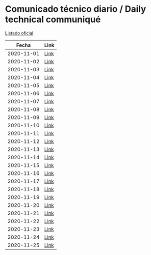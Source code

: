 # Comunicado técnico diario / Daily technical communiqué

[Listado oficial](https://www.gob.mx/salud/documentos/coronavirus-covid-19-comunicados-tecnicos-diarios-noviembre-2020)

| Fecha               | Link        |
| ------------------- | ----------  |
| 2020-11-01 | [Link](https://www.gob.mx/salud/prensa/nuevo-coronavirus-en-el-mundo-covid-19-comunicado-tecnico-diario-256288) |
| 2020-11-02 | [Link](https://www.gob.mx/salud/prensa/nuevo-coronavirus-en-el-mundo-covid-19-comunicado-tecnico-diario-256307) |
| 2020-11-03 | [Link](https://www.gob.mx/salud/prensa/nuevo-coronavirus-en-el-mundo-covid-19-comunicado-tecnico-diario-256308) |
| 2020-11-04 | [Link](https://www.gob.mx/salud/prensa/nuevo-coronavirus-en-el-mundo-covid-19-comunicado-tecnico-diario-256309) |
| 2020-11-05 | [Link](https://www.gob.mx/salud/prensa/nuevo-coronavirus-en-el-mundo-covid-19-comunicado-tecnico-diario-256310) |
| 2020-11-06 | [Link](https://www.gob.mx/salud/prensa/nuevo-coronavirus-en-el-mundo-covid-19-comunicado-tecnico-diario-256311) |
| 2020-11-07 | [Link](https://www.gob.mx/salud/prensa/nuevo-coronavirus-en-el-mundo-covid-19-comunicado-tecnico-diario-256312) |
| 2020-11-08 | [Link](https://www.gob.mx/salud/prensa/nuevo-coronavirus-en-el-mundo-covid-19-comunicado-tecnico-diario-256313) |
| 2020-11-09 | [Link](https://www.gob.mx/salud/prensa/nuevo-coronavirus-en-el-mundo-covid-19-comunicado-tecnico-diario-256855) |
| 2020-11-10 | [Link](https://www.gob.mx/salud/prensa/nuevo-coronavirus-en-el-mundo-covid-19-comunicado-tecnico-diario-256912) |
| 2020-11-11 | [Link](https://www.gob.mx/salud/prensa/nuevo-coronavirus-en-el-mundo-covid-19-comunicado-tecnico-diario-256913) |
| 2020-11-12 | [Link](https://www.gob.mx/salud/prensa/nuevo-coronavirus-en-el-mundo-covid-19-comunicado-tecnico-diario-256915) |
| 2020-11-13 | [Link](https://www.gob.mx/salud/prensa/nuevo-coronavirus-en-el-mundo-covid-19-comunicado-tecnico-diario-256916) |
| 2020-11-14 | [Link](https://www.gob.mx/salud/prensa/nuevo-coronavirus-en-el-mundo-covid-19-comunicado-tecnico-diario-256917) |
| 2020-11-15 | [Link](https://www.gob.mx/salud/prensa/nuevo-coronavirus-en-el-mundo-covid-19-comunicado-tecnico-diario-257132) |
| 2020-11-16 | [Link](https://www.gob.mx/salud/prensa/nuevo-coronavirus-en-el-mundo-covid-19-comunicado-tecnico-diario-257225) |
| 2020-11-17 | [Link](https://www.gob.mx/salud/prensa/nuevo-coronavirus-en-el-mundo-covid-19-comunicado-tecnico-diario-257227) |
| 2020-11-18 | [Link](https://www.gob.mx/salud/prensa/nuevo-coronavirus-en-el-mundo-covid-19-comunicado-tecnico-diario-257230) |
| 2020-11-19 | [Link](https://www.gob.mx/salud/prensa/nuevo-coronavirus-en-el-mundo-covid-19-comunicado-tecnico-diario-257228) |
| 2020-11-20 | [Link](https://www.gob.mx/salud/prensa/nuevo-coronavirus-en-el-mundo-covid-19-comunicado-tecnico-diario-257229) |
| 2020-11-21 | [Link](https://www.gob.mx/salud/prensa/nuevo-coronavirus-en-el-mundo-covid-19-comunicado-tecnico-diario-257232) |
| 2020-11-22 | [Link](https://www.gob.mx/salud/prensa/nuevo-coronavirus-en-el-mundo-covid-19-comunicado-tecnico-diario-257233) |
| 2020-11-23 | [Link](https://www.gob.mx/salud/prensa/nuevo-coronavirus-en-el-mundo-covid-19-comunicado-tecnico-diario-238449) |
| 2020-11-24 | [Link](https://www.gob.mx/salud/prensa/nuevo-coronavirus-en-el-mundo-covid-19-comunicado-tecnico-diario-257923) |
| 2020-11-25 | [Link](https://www.gob.mx/salud/prensa/nuevo-coronavirus-en-el-mundo-covid-19-comunicado-tecnico-diario-257737) |
